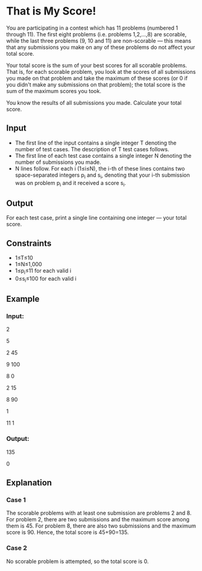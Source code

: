 # That is My Score!

You are participating in a contest which has 11 problems (numbered 1 through 11). 
The first eight problems (i.e. problems 1,2,…,8) are scorable, while the last 
three problems (9, 10 and 11) are non-scorable ― this means that any submissions you make on any of these problems do not affect your total score.

Your total score is the sum of your best scores for all scorable problems. 
That is, for each scorable problem, you look at the scores of all submissions you made on that 
problem and take the maximum of these scores (or 0 if you didn't make any submissions on that problem); the total score 
is the sum of the maximum scores you took.

You know the results of all submissions you made. Calculate your total score.

## Input

- The first line of the input contains a single integer T denoting the number of test cases. The description of T test cases follows.
- The first line of each test case contains a single integer N denoting the number of submissions you made.
- N lines follow. For each i (1≤i≤N), the i-th of these lines contains two space-separated integers p<sub>i</sub> and s<sub>i</sub>, denoting 
that your i-th submission was on problem p<sub>i</sub> and it received a score s<sub>i</sub>.

## Output

For each test case, print a single line containing one integer ― your total score.

## Constraints

- 1≤T≤10
- 1≤N≤1,000
- 1≤p<sub>i</sub>≤11 for each valid i
- 0≤s<sub>i</sub>≤100 for each valid i

## Example

### Input:

2

5

2 45

9 100

8 0

2 15

8 90

1

11 1

### Output:

135

0

## Explanation

### Case 1

The scorable problems with at least one submission are problems 2 and 8. 
For problem 2, there are two submissions and the maximum score among them is 45. 
For problem 8, there are also two submissions and the maximum score is 90. Hence, the total score is 45+90=135.

### Case 2

No scorable problem is attempted, so the total score is 0.
